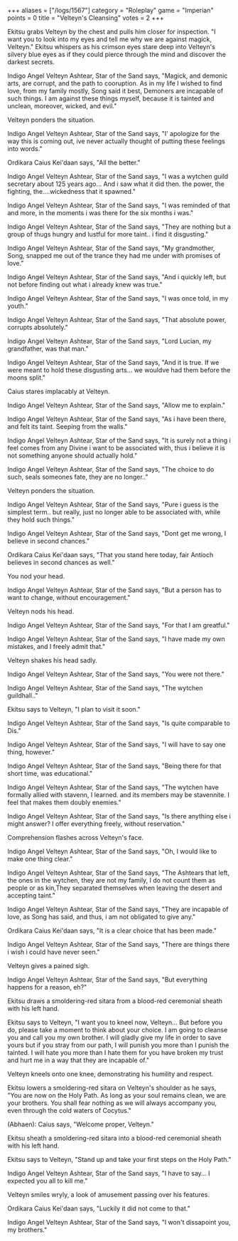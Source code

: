 +++
aliases = ["/logs/1567"]
category = "Roleplay"
game = "Imperian"
points = 0
title = "Velteyn's Cleansing"
votes = 2
+++

Ekitsu grabs Velteyn by the chest and pulls him closer for inspection. "I
want you to look into my eyes and tell me why we are against magick, Velteyn." Ekitsu 
whispers as his crimson eyes stare deep into Velteyn's silvery blue eyes as if they could pierce through the mind and discover the darkest secrets.

Indigo Angel Velteyn Ashtear, Star of the Sand says, "Magick, and demonic arts, are 
corrupt, and the path to cooruption. As in my life I wished to find love, from my family mostly, Song said it best, Demoners are incapable of such things. I am against these things myself, because it is tainted and unclean, moreover, wicked, and evil."

Velteyn ponders the situation.

Indigo Angel Velteyn Ashtear, Star of the Sand says, "I' apologize for the way this is coming out, ive never actually thought of putting these feelings into words."

Ordikara Caius Kei'daan says, "All the better."

Indigo Angel Velteyn Ashtear, Star of the Sand says, "I was a wytchen guild secretary 
about 125 years ago... And i saw what it did then. the power, the fighting, 
the....wickedness that it spawned."

Indigo Angel Velteyn Ashtear, Star of the Sand says, "I was reminded of that and more, in 
the moments i was there for the six months i was."

Indigo Angel Velteyn Ashtear, Star of the Sand says, "They are nothing but a group of 
thugs hungry and lustful for more taint.. i find it disgusting."

Indigo Angel Velteyn Ashtear, Star of the Sand says, "My grandmother, Song, snapped me out of the trance they had me under with promises of love."

Indigo Angel Velteyn Ashtear, Star of the Sand says, "And i quickly left, but not before finding out what i already knew was true."

Indigo Angel Velteyn Ashtear, Star of the Sand says, "I was once told, in my youth."

Indigo Angel Velteyn Ashtear, Star of the Sand says, "That absolute power, corrupts 
absolutely."

Indigo Angel Velteyn Ashtear, Star of the Sand says, "Lord Lucian, my grandfather, was 
that man."

Indigo Angel Velteyn Ashtear, Star of the Sand says, "And it is true. If we were meant to hold these disgusting arts... we wouldve had them before the moons split."

Caius stares implacably at Velteyn.

Indigo Angel Velteyn Ashtear, Star of the Sand says, "Allow me to explain."

Indigo Angel Velteyn Ashtear, Star of the Sand says, "As i have been there, and felt its taint. Seeping from the walls."

Indigo Angel Velteyn Ashtear, Star of the Sand says, "It is surely not a thing i feel 
comes from any Divine i want to be associated with, thus i believe it is not something anyone should actually hold."

Indigo Angel Velteyn Ashtear, Star of the Sand says, "The choice to do such, seals 
someones fate, they are no longer.."

Velteyn ponders the situation.

Indigo Angel Velteyn Ashtear, Star of the Sand says, "Pure i guess is the simplest term.. 
but really, just no longer able to be associated with, while they hold such things."

Indigo Angel Velteyn Ashtear, Star of the Sand says, "Dont get me wrong, I believe in 
second chances."

Ordikara Caius Kei'daan says, "That you stand here today, fair Antioch believes in second chances as well."

You nod your head.

Indigo Angel Velteyn Ashtear, Star of the Sand says, "But a person has to want to change, without encouragement."

Velteyn nods his head.

Indigo Angel Velteyn Ashtear, Star of the Sand says, "For that I am greatful."

Indigo Angel Velteyn Ashtear, Star of the Sand says, "I have made my own mistakes, and I freely admit that."

Velteyn shakes his head sadly.

Indigo Angel Velteyn Ashtear, Star of the Sand says, "You were not there."

Indigo Angel Velteyn Ashtear, Star of the Sand says, "The wytchen guildhall.."

Ekitsu says to Velteyn, "I plan to visit it soon."

Indigo Angel Velteyn Ashtear, Star of the Sand says, "Is quite comparable to Dis."

Indigo Angel Velteyn Ashtear, Star of the Sand says, "I will have to say one thing, 
however."

Indigo Angel Velteyn Ashtear, Star of the Sand says, "Being there for that short time, was
educational."

Indigo Angel Velteyn Ashtear, Star of the Sand says, "The wytchen have formally allied with stavenn, I learned. and its members may be stavennite. I feel that makes them doubly enemies."

Indigo Angel Velteyn Ashtear, Star of the Sand says, "Is there anything else i might 
answer? I offer everything freely, without reservation."

Comprehension flashes across Velteyn's face.

Indigo Angel Velteyn Ashtear, Star of the Sand says, "Oh, I would like to make one thing clear."

Indigo Angel Velteyn Ashtear, Star of the Sand says, "The Ashtears that left, the ones in the wytchen, they are not my family, I do not count them as people or as kin,They separated themselves when leaving the desert and accepting taint."

Indigo Angel Velteyn Ashtear, Star of the Sand says, "They are incapable of love, as Song has said, and thus, i am not obligated to give any."

Ordikara Caius Kei'daan says, "It is a clear choice that has been made."

Indigo Angel Velteyn Ashtear, Star of the Sand says, "There are things there i wish i 
could have never seen."

Velteyn gives a pained sigh.

Indigo Angel Velteyn Ashtear, Star of the Sand says, "But everything happens for a reason, eh?"

Ekitsu draws a smoldering-red sitara from a blood-red ceremonial sheath with his left
hand.

Ekitsu says to Velteyn, "I want you to kneel now, Velteyn... But before you do, please take a moment to think about your choice. I am going to cleanse you and call you my own brother. I will gladly give my life in order to save yours but if you stray from our path, I will punish you more than I punish the tainted. I will hate you more than I hate them for you have broken my trust and hurt me in a way that they are incapable of."

Velteyn kneels onto one knee, demonstrating his humility and respect.

Ekitsu lowers a smoldering-red sitara on Velteyn's shoulder as he says, 
"You are now on the Holy Path. As long as your soul remains clean, we are your brothers. You shall fear nothing as we will always accompany you, even through the cold waters of Cocytus."

(Abhaen): Caius says, "Welcome proper, Velteyn."

Ekitsu sheath a smoldering-red sitara into a blood-red ceremonial sheath with his left hand.

Ekitsu says to Velteyn, "Stand up and take your first steps on the Holy Path."

Indigo Angel Velteyn Ashtear, Star of the Sand says, "I have to say... I expected you all to kill me."

Velteyn smiles wryly, a look of amusement passing over his features.

Ordikara Caius Kei'daan says, "Luckily it did not come to that."

Indigo Angel Velteyn Ashtear, Star of the Sand says, "I won't dissapoint you, my 
brothers."